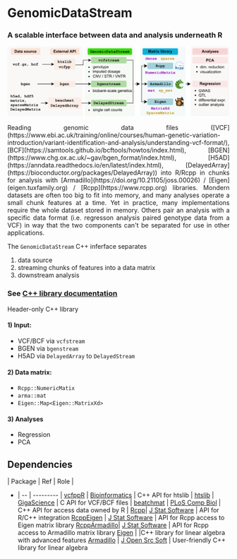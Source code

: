 




# GenomicDataStream 
### A scalable interface between data and analysis underneath R

![](man/figures/GenomicDataStream.png)


<div style="text-align: justify">
Reading genomic data files ([VCF](https://www.ebi.ac.uk/training/online/courses/human-genetic-variation-introduction/variant-identification-and-analysis/understanding-vcf-format/), [BCF](https://samtools.github.io/bcftools/howtos/index.html), [BGEN](https://www.chg.ox.ac.uk/~gav/bgen_format/index.html), [H5AD](https://anndata.readthedocs.io/en/latest/index.html), [DelayedArray](https://bioconductor.org/packages/DelayedArray)) into R/Rcpp in chunks for analysis with [Armadillo](https://doi.org/10.21105/joss.00026) / [Eigen](eigen.tuxfamily.org) / [Rcpp](https://www.rcpp.org) libraries.  Mondern datasets are often too big to fit into memory, and many analyses operate a small chunk features at a time.  Yet in practice, many implementations require the whole dataset stored in memory.  Others pair an analysis with a specific data format (i.e. regresson analysis paired genotype data from a VCF) in way that the two components can't be separated for use in other applications. 
</div>


 The `GenomicDataStream` C++ inferface separates 

 1) data source 
 2) streaming chunks of features into a data matrix
 3) downstream analysis  
 

### See [C++ library documentation](doxygen/html/index.html)
 
Header-only C++ library

#### 1) Input:
  
 - VCF/BCF via `vcfstream`
 - BGEN via `bgenstream`
 - H5AD via `DelayedArray` to `DelayedStream`
  
#### 2) Data matrix:
 
 - `Rcpp::NumericMatix`
 - `arma::mat`
 - `Eigen::Map<Eigen::MatrixXd>`
 
#### 3) Analyses
 - Regression
 - PCA

 
 

## Dependencies

| Package | Ref | Role |
 - | -- | --------- |
[vcfppR](https://cran.r-project.org/package=vcfppR) | [Bioinformatics](https://doi.org/10.1093/bioinformatics/btae049)  | C++ API for htslib  |
[htslib](https://github.com/samtools/htslib) | [GigaScience](https://doi.org/10.1093/gigascience/giab007)  | C API for VCF/BCF files |
[beatchmat](https://bioconductor.org/packages/beachmat/) | [PLoS Comp Biol](https://doi.org/10.1371/journal.pcbi.1006135)  | C++ API for access data owned by R |
[Rcpp](https://cran.r-project.org/package=Rcpp)| [J Stat Software](https://doi.org/10.18637/jss.v040.i08) |  API for R/C++ integration
[RcppEigen](https://cran.r-project.org/package=RcppEigen) | [J Stat Software](https://doi.org/10.18637/jss.v052.i05) | API for Rcpp access to Eigen matrix library
[RcppArmadillo](https://cran.r-project.org/package=RcppArmadillo)| [J Stat Software](https://doi.org/10.18637/jss.v040.i08) | API for Rcpp access to Armadillo matrix library
[Eigen](eigen.tuxfamily.org) | |C++ library for linear algebra with advanced features
[Armadillo](https://arma.sourceforge.net) | [J Open Src Soft](https://doi.org/10.21105/joss.00026) | User-friendly C++ library for linear algebra





	
	
